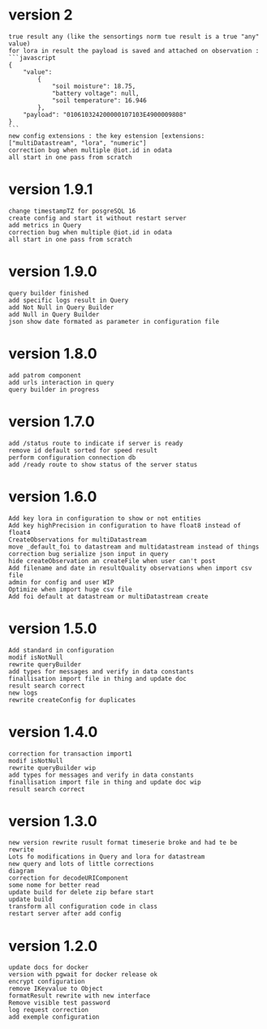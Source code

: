 
# version 2
    true result any (like the sensortings norm tue result is a true "any" value)
    for lora in result the payload is saved and attached on observation :
    ```javascript
    {
        "value": 
            {
                "soil moisture": 18.75, 
                "battery voltage": null, 
                "soil temperature": 16.946
            }, 
        "payload": "010610324200000107103E4900009808"
    }
    ```
    new config extensions : the key estension [extensions: ["multiDatastream", "lora", "numeric"]
    correction bug when multiple @iot.id in odata
    all start in one pass from scratch 

# version 1.9.1
    change timestampTZ for posgreSQL 16
    create config and start it without restart server
    add metrics in Query
    correction bug when multiple @iot.id in odata
    all start in one pass from scratch 

# version 1.9.0
    query builder finished
    add specific logs result in Query
    add Not Null in Query Builder
    add Null in Query Builder
    json show date formated as parameter in configuration file


# version 1.8.0
    add patrom component
    add urls interaction in query
    query builder in progress


# version 1.7.0
    add /status route to indicate if server is ready
    remove id default sorted for speed result
    perform configuration connection db
    add /ready route to show status of the server status

# version 1.6.0
    Add key lora in configuration to show or not entities
    Add key highPrecision in configuration to have float8 instead of float4
    CreateObservations for multiDatastream
    move _default_foi to datastream and multidatastream instead of things
    correction bug serialize json input in query 
    hide createObservation an createFile when user can't post
    Add filename and date in resultQuality observations when import csv file
    admin for config and user WIP
    Optimize when import huge csv file
    Add foi default at datastream or multiDatastream create

# version 1.5.0
    Add standard in configuration
    modif isNotNull
    rewrite queryBuilder 
    add types for messages and verify in data constants
    finallisation import file in thing and update doc
    result search correct
    new logs
    rewrite createConfig for duplicates

# version 1.4.0
    correction for transaction import1
    modif isNotNull
    rewrite queryBuilder wip
    add types for messages and verify in data constants
    finallisation import file in thing and update doc wip
    result search correct

# version 1.3.0
    new version rewrite rusult format timeserie broke and had te be rewrite
    Lots fo modifications in Query and lora for datastream
    new query and lots of little corrections
    diagram
    correction for decodeURIComponent
    some nome for better read
    update build for delete zip befare start
    update build
    transform all configuration code in class
    restart server after add config


# version 1.2.0
    update docs for docker
    version with pgwait for docker release ok
    encrypt configuration
    remove IKeyvalue to Object
    formatResult rewrite with new interface
    Remove visible test password
    log request correction
    add exemple configuration